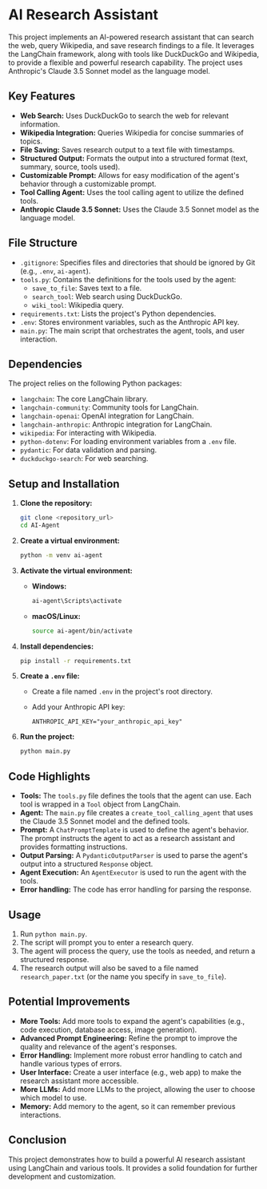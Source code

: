 # AI Research Assistant

This project implements an AI-powered research assistant that can search the web, query Wikipedia, and save research findings to a file. It leverages the LangChain framework, along with tools like DuckDuckGo and Wikipedia, to provide a flexible and powerful research capability. The project uses Anthropic's Claude 3.5 Sonnet model as the language model.

## Key Features

- **Web Search:** Uses DuckDuckGo to search the web for relevant information.
- **Wikipedia Integration:** Queries Wikipedia for concise summaries of topics.
- **File Saving:** Saves research output to a text file with timestamps.
- **Structured Output:** Formats the output into a structured format (text, summary, source, tools used).
- **Customizable Prompt:** Allows for easy modification of the agent's behavior through a customizable prompt.
- **Tool Calling Agent:** Uses the tool calling agent to utilize the defined tools.
- **Anthropic Claude 3.5 Sonnet:** Uses the Claude 3.5 Sonnet model as the language model.

## File Structure

- `.gitignore`: Specifies files and directories that should be ignored by Git (e.g., `.env`, `ai-agent`).
- `tools.py`: Contains the definitions for the tools used by the agent:
  - `save_to_file`: Saves text to a file.
  - `search_tool`: Web search using DuckDuckGo.
  - `wiki_tool`: Wikipedia query.
- `requirements.txt`: Lists the project's Python dependencies.
- `.env`: Stores environment variables, such as the Anthropic API key.
- `main.py`: The main script that orchestrates the agent, tools, and user interaction.

## Dependencies

The project relies on the following Python packages:

- `langchain`: The core LangChain library.
- `langchain-community`: Community tools for LangChain.
- `langchain-openai`: OpenAI integration for LangChain.
- `langchain-anthropic`: Anthropic integration for LangChain.
- `wikipedia`: For interacting with Wikipedia.
- `python-dotenv`: For loading environment variables from a `.env` file.
- `pydantic`: For data validation and parsing.
- `duckduckgo-search`: For web searching.

## Setup and Installation

1.  **Clone the repository:**

    ```bash
    git clone <repository_url>
    cd AI-Agent
    ```

2.  **Create a virtual environment:**

    ```bash
    python -m venv ai-agent
    ```

3.  **Activate the virtual environment:**

    - **Windows:**

      ```bash
      ai-agent\Scripts\activate
      ```

    - **macOS/Linux:**

      ```bash
      source ai-agent/bin/activate
      ```

4.  **Install dependencies:**

    ```bash
    pip install -r requirements.txt
    ```

5.  **Create a `.env` file:**

    - Create a file named `.env` in the project's root directory.
    - Add your Anthropic API key:

      ```properties
      ANTHROPIC_API_KEY="your_anthropic_api_key"
      ```

6.  **Run the project:**

    ```bash
    python main.py
    ```

## Code Highlights

- **Tools:** The `tools.py` file defines the tools that the agent can use. Each tool is wrapped in a `Tool` object from LangChain.
- **Agent:** The `main.py` file creates a `create_tool_calling_agent` that uses the Claude 3.5 Sonnet model and the defined tools.
- **Prompt:** A `ChatPromptTemplate` is used to define the agent's behavior. The prompt instructs the agent to act as a research assistant and provides formatting instructions.
- **Output Parsing:** A `PydanticOutputParser` is used to parse the agent's output into a structured `Response` object.
- **Agent Execution:** An `AgentExecutor` is used to run the agent with the tools.
- **Error handling:** The code has error handling for parsing the response.

## Usage

1.  Run `python main.py`.
2.  The script will prompt you to enter a research query.
3.  The agent will process the query, use the tools as needed, and return a structured response.
4.  The research output will also be saved to a file named `research_paper.txt` (or the name you specify in `save_to_file`).

## Potential Improvements

- **More Tools:** Add more tools to expand the agent's capabilities (e.g., code execution, database access, image generation).
- **Advanced Prompt Engineering:** Refine the prompt to improve the quality and relevance of the agent's responses.
- **Error Handling:** Implement more robust error handling to catch and handle various types of errors.
- **User Interface:** Create a user interface (e.g., web app) to make the research assistant more accessible.
- **More LLMs:** Add more LLMs to the project, allowing the user to choose which model to use.
- **Memory:** Add memory to the agent, so it can remember previous interactions.

## Conclusion

This project demonstrates how to build a powerful AI research assistant using LangChain and various tools. It provides a solid foundation for further development and customization.
